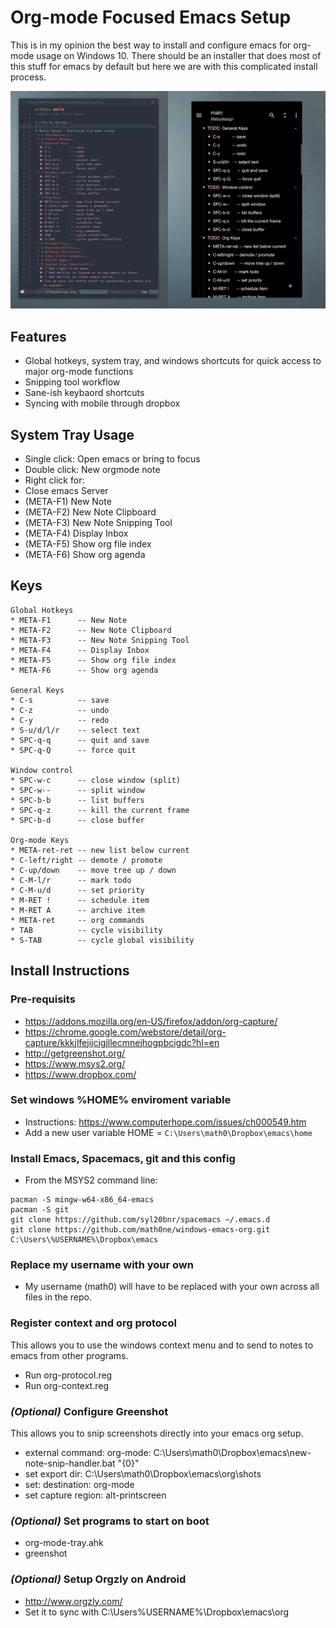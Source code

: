 # Org-mode Focused Emacs Setup

This is in my opinion the best way to install and configure emacs for org-mode usage on Windows 10.  There should be an installer that does most of this stuff for emacs by default but here we are with this complicated install process.

![screenshots](https://raw.githubusercontent.com/math0ne/windows-emacs-org/master/org-setup.png)

## Features

* Global hotkeys, system tray, and windows shortcuts for quick access to major org-mode functions
* Snipping tool workflow
* Sane-ish keybaord shortcuts
* Syncing with mobile through dropbox

## System Tray Usage

* Single click: Open emacs or bring to focus
* Double click: New orgmode note
* Right click for:
 * Close emacs Server
 * (META-F1) New Note
 * (META-F2) New Note Clipboard
 * (META-F3) New Note Snipping Tool
 * (META-F4) Display Inbox
 * (META-F5) Show org file index
 * (META-F6) Show org agenda

## Keys

```
Global Hotkeys
* META-F1      -- New Note
* META-F2      -- New Note Clipboard
* META-F3      -- New Note Snipping Tool
* META-F4      -- Display Inbox
* META-F5      -- Show org file index
* META-F6      -- Show org agenda

General Keys
* C-s          -- save
* C-z          -- undo
* C-y          -- redo
* S-u/d/l/r    -- select text
* SPC-q-q      -- quit and save
* SPC-q-Q      -- force quit

Window control
* SPC-w-c      -- close window (split)
* SPC-w--      -- split window
* SPC-b-b      -- list buffers
* SPC-q-z      -- kill the current frame
* SPC-b-d      -- close buffer

Org-mode Keys
* META-ret-ret -- new list below current
* C-left/right -- demote / promote
* C-up/down    -- move tree up / down
* C-M-l/r      -- mark todo
* C-M-u/d      -- set priority
* M-RET !      -- schedule item
* M-RET A      -- archive item
* META-ret     -- org commands
* TAB          -- cycle visibility
* S-TAB        -- cycle global visibility
```

## Install Instructions

### Pre-requisits

* https://addons.mozilla.org/en-US/firefox/addon/org-capture/
* https://chrome.google.com/webstore/detail/org-capture/kkkjlfejijcjgjllecmnejhogpbcigdc?hl=en
* http://getgreenshot.org/
* https://www.msys2.org/
* https://www.dropbox.com/

### Set windows %HOME% enviroment variable

* Instructions: https://www.computerhope.com/issues/ch000549.htm
* Add a new user variable HOME = `C:\Users\math0\Dropbox\emacs\home`

### Install Emacs, Spacemacs, git and this config

* From the MSYS2 command line:

```
pacman -S mingw-w64-x86_64-emacs
pacman -S git
git clone https://github.com/syl20bnr/spacemacs ~/.emacs.d
git clone https://github.com/math0ne/windows-emacs-org.git C:\Users\%USERNAME%\Dropbox\emacs
```

### Replace my username with your own

* My username (math0) will have to be replaced with your own across all files in the repo.

### Register context and org protocol

This allows you to use the windows context menu and to send to notes to emacs from other programs.

* Run org-protocol.reg
* Run org-context.reg

### _(Optional)_ Configure Greenshot

This allows you to snip screenshots directly into your emacs org setup.

* external command: org-mode: C:\Users\math0\Dropbox\emacs\new-note-snip-handler.bat "{0}"
* set export dir: C:\Users\math0\Dropbox\emacs\org\shots
* set: destination: org-mode
* set capture region: alt-printscreen

### _(Optional)_ Set programs to start on boot

* org-mode-tray.ahk
* greenshot

### _(Optional)_ Setup Orgzly on Android

* http://www.orgzly.com/
* Set it to sync with C:\Users\%USERNAME%\Dropbox\emacs\org
